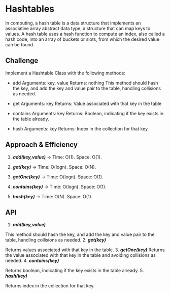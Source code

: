 # Hashtables

In computing, a hash table is a data structure that implements an associative array abstract data type, a structure that can map keys to values. A hash table uses a hash function to compute an index, also called a hash code, into an array of buckets or slots, from which the desired value can be found.

## Challenge

Implement a Hashtable Class with the following methods:

- add
    Arguments: key, value
    Returns: nothing
    This method should hash the key, and add the key and value pair to the table, handling collisions as needed.

- get
    Arguments: key
    Returns: Value associated with that key in the table

- contains
    Arguments: key
    Returns: Boolean, indicating if the key exists in the table already.

- hash
    Arguments: key
    Returns: Index in the collection for that key

## Approach & Efficiency

1. ***add(key,value)*** ->     Time: O(1).
                               Space: O(1).

2. ***get(key)*** ->           Time: O(logn).
                               Space: O(N).

3. ***getOne(key)*** ->        Time: O(logn).
                               Space: O(1).

4. ***contains(key)*** ->      Time: O(logn).
                               Space: O(1).

5. ***hash(key)*** ->          Time: O(N).
                               Space: O(1).

## API

1. ***add(key,value)***

This method should hash the key, and add the key and value pair to the table, handling collisions as needed.
2. ***get(key)***

Returns values associated with that key in the table.
3. ***getOne(key)***
Returns the value associated with that key in the table and avoiding collisions as needed.
4. ***contains(key)***

Returns boolean, indicating if the key exists in the table already.
5. ***hash(key)***

Returns index in the collection for that key.
